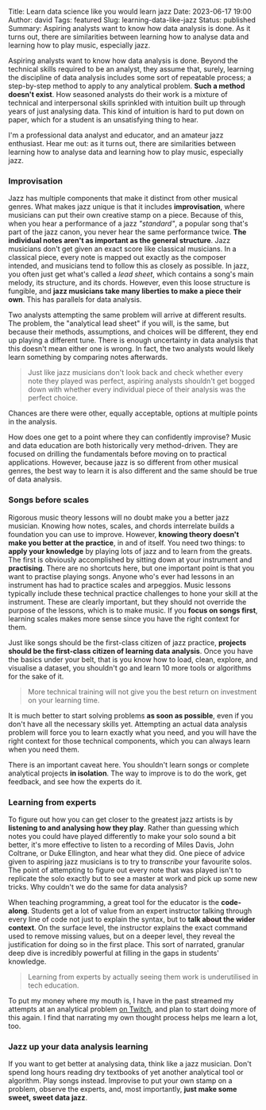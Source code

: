 Title: Learn data science like you would learn jazz
Date: 2023-06-17 19:00
Author: david
Tags: featured
Slug: learning-data-like-jazz
Status: published
Summary: Aspiring analysts want to know how data analysis is done. As it turns out, there are similarities between learning how to analyse data and learning how to play music, especially jazz.

Aspiring analysts want to know how data analysis is done. Beyond the technical skills required to be an analyst, they assume that, surely, learning the discipline of data analysis includes some sort of repeatable process; a step-by-step method to apply to any analytical problem. **Such a method doesn't exist**. How seasoned analysts do their work is a mixture of technical and interpersonal skills sprinkled with intuition built up through years of just analysing data. This kind of intuition is hard to put down on paper, which for a student is an unsatisfying thing to hear.

I'm a professional data analyst and educator, and an amateur jazz enthusiast. Hear me out: as it turns out, there are similarities between learning how to analyse data and learning how to play music, especially jazz.

### Improvisation

Jazz has multiple components that make it distinct from other musical genres. What makes jazz unique is that it includes **improvisation**, where musicians can put their own creative stamp on a piece. Because of this, when you hear a performance of a jazz *"standard"*, a popular song that's part of the jazz canon, you never hear the same performance twice. **The individual notes aren't as important as the general structure**. Jazz musicians don't get given an exact score like classical musicians. In a classical piece, every note is mapped out exactly as the composer intended, and musicians tend to follow this as closely as possible. In jazz, you often just get what's called a *lead sheet*, which contains a song's main melody, its structure, and its chords. However, even this loose structure is fungible, and **jazz musicians take many liberties to make a piece their own**. This has parallels for data analysis.

Two analysts attempting the same problem will arrive at different results. The problem, the "analytical lead sheet" if you will, is the same, but because their methods, assumptions, and choices will be different, they end up playing a different tune. There is enough uncertainty in data analysis that this doesn't mean either one is wrong. In fact, the two analysts would likely learn something by comparing notes afterwards.

> Just like jazz musicians don't look back and check whether every note they played was perfect, aspiring analysts shouldn't get bogged down with whether every individual piece of their analysis was the perfect choice.

Chances are there were other, equally acceptable, options at multiple points in the analysis.

How does one get to a point where they can confidently improvise? Music and data education are both historically very method-driven. They are focused on drilling the fundamentals before moving on to practical applications. However, because jazz is so different from other musical genres, the best way to learn it is also different and the same should be true of data analysis.

### Songs before scales

Rigorous music theory lessons will no doubt make you a better jazz musician. Knowing how notes, scales, and chords interrelate builds a foundation you can use to improve. However, **knowing theory doesn't make you better at the practice**, in and of itself. You need two things: to **apply your knowledge** by playing lots of jazz and to learn from the greats. The first is obviously accomplished by sitting down at your instrument and **practising**. There are no shortcuts here, but one important point is that you want to practise playing songs. Anyone who's ever had lessons in an instrument has had to practice scales and arpeggios. Music lessons typically include these technical practice challenges to hone your skill at the instrument. These are clearly important, but they should not override the purpose of the lessons, which is to make music. If you **focus on songs first**, learning scales makes more sense since you have the right context for them.

Just like songs should be the first-class citizen of jazz practice, **projects should be the first-class citizen of learning data analysis**. Once you have the basics under your belt, that is you know how to load, clean, explore, and visualise a dataset, you shouldn't go and learn 10 more tools or algorithms for the sake of it.

> More technical training will not give you the best return on investment on your learning time.

It is much better to start solving problems **as soon as possible**, even if you don't have all the necessary skills yet. Attempting an actual data analysis problem will force you to learn exactly what you need, and you will have the right context for those technical components, which you can always learn when you need them.

There is an important caveat here. You shouldn't learn songs or complete analytical projects **in isolation**. The way to improve is to do the work, get feedback, and see how the experts do it.

### Learning from experts

To figure out how you can get closer to the greatest jazz artists is by **listening to and analysing how they play**. Rather than guessing which notes you could have played differently to make your solo sound a bit better, it's more effective to listen to a recording of Miles Davis, John Coltrane, or Duke Ellington, and hear what they did. One piece of advice given to aspiring jazz musicians is to try to *transcribe* your favourite solos. The point of attempting to figure out every note that was played isn't to replicate the solo exactly but to see a master at work and pick up some new tricks. Why couldn't we do the same for data analysis?

When teaching programming, a great tool for the educator is the **code-along**. Students get a lot of value from an expert instructor talking through every line of code not just to explain the syntax, but to **talk about the wider context**. On the surface level, the instructor explains the exact command used to remove missing values, but on a deeper level, they reveal the justification for doing so in the first place. This sort of narrated, granular deep dive is incredibly powerful at filling in the gaps in students' knowledge.

> Learning from experts by actually seeing them work is underutilised in tech education.

To put my money where my mouth is, I have in the past streamed my attempts at an analytical problem [on Twitch](https://www.twitch.tv/jazzsloth), and plan to start doing more of this again. I find that narrating my own thought process helps me learn a lot, too.

### Jazz up your data analysis learning

If you want to get better at analysing data, think like a jazz musician. Don't spend long hours reading dry textbooks of yet another analytical tool or algorithm. Play songs instead. Improvise to put your own stamp on a problem, observe the experts, and, most importantly, **just make some sweet, sweet data jazz**.